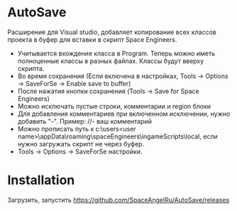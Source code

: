 # AutoSave
Расширение для Visual studio, добавляет копирование всех классов проекта в буфер для вставки в скрипт Space Engineers.
 - Учитывается вхождение класса в Program. Теперь можно иметь полноценные классы в разных файлах. Классы будут вверху скрипта.
 - Во время сохранения (Если включена в настройках, Tools -> Options -> SaveForSe -> Enable save to buffer)
 - После нажатия кнопки сохранения (Tools -> Save for Space Engineers)
 - Можно исключать пустые строки, комментарии и region блоки
 - Для добавления комментариев при включенном исключении, нужно добавить "-". Пример: //- ваш комментарий
 - Можно прописать путь к c:\users\<user name>\appData\roaming\spaceEngineers\ingameScripts\local\, если нужно загружать скрипт не через буфер.
- Tools -> Options -> SaveForSe настройки.

# Installation
Загрузить, запустить
https://github.com/SpaceAngelRu/AutoSave/releases
